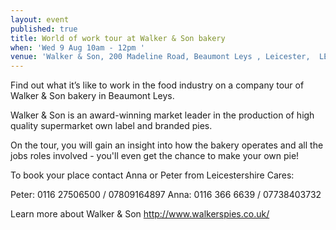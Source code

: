 ```yaml
---
layout: event
published: true
title: World of work tour at Walker & Son bakery
when: 'Wed 9 Aug 10am - 12pm '
venue: 'Walker & Son, 200 Madeline Road, Beaumont Leys , Leicester,  LE4 1EX   '
---
```

Find out what it’s like to work in the food industry on a company tour of Walker & Son bakery in Beaumont Leys.

Walker & Son is an award-winning market leader in the production of high quality supermarket own label and branded pies.

On the tour, you will gain an insight into how the bakery operates and all the jobs roles involved - you'll even get the chance to make your own pie!

To book your place contact Anna or Peter from Leicestershire Cares:

Peter: 0116 27506500 / 07809164897
Anna: 0116 366 6639 / 07738403732

Learn more about Walker & Son http://www.walkerspies.co.uk/
